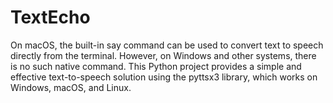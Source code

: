 # TextEcho
On macOS, the built-in say command can be used to convert text to speech directly from the terminal. However, on Windows and other systems, there is no such native command. This Python project provides a simple and effective text-to-speech solution using the pyttsx3 library, which works  on Windows, macOS, and Linux.
